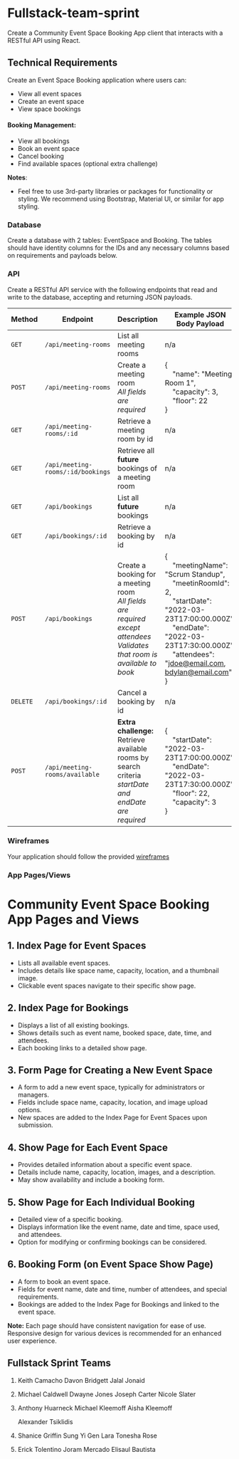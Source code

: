 # Fullstack-team-sprint

Create a Community Event Space Booking App client that interacts with a RESTful API using React.

## Technical Requirements

Create an Event Space Booking application where users can:

- View all event spaces
- Create an event space
- View space bookings

#### Booking Management:

- View all bookings
- Book an event space
- Cancel booking
- Find available spaces (optional extra challenge)

**Notes**:

- Feel free to use 3rd-party libraries or packages for functionality or styling. We recommend using Bootstrap, Material UI, or similar for app styling.

### Database

Create a database with 2 tables: EventSpace and Booking. The tables should have identity columns for the IDs and any necessary columns based on requirements and payloads below.

### API

Create a RESTful API service with the following endpoints that read and write to the database, accepting and returning JSON payloads.

| Method   | Endpoint                          | Description                                                                                                                                   | Example JSON Body Payload                                                                                                                                                                                                                                                                                                          |
| -------- | --------------------------------- | --------------------------------------------------------------------------------------------------------------------------------------------- | ---------------------------------------------------------------------------------------------------------------------------------------------------------------------------------------------------------------------------------------------------------------------------------------------------------------------------------- |
| `GET`    | `/api/meeting-rooms`              | List all meeting rooms                                                                                                                        | n/a                                                                                                                                                                                                                                                                                                                                |
| `POST`   | `/api/meeting-rooms`              | Create a meeting room<br><em>All fields are required</em>                                                                                     | { <br>&nbsp;&nbsp;&nbsp;&nbsp;"name": "Meeting Room 1",<br>&nbsp;&nbsp;&nbsp;&nbsp;"capacity": 3,<br>&nbsp;&nbsp;&nbsp;&nbsp;"floor": 22<br>}                                                                                                                                                                                      |
| `GET`    | `/api/meeting-rooms/:id`          | Retrieve a meeting room by id                                                                                                                 | n/a                                                                                                                                                                                                                                                                                                                                |
| `GET`    | `/api/meeting-rooms/:id/bookings` | Retrieve all **future** bookings of a meeting room                                                                                            | n/a                                                                                                                                                                                                                                                                                                                                |
| `GET`    | `/api/bookings`                   | List all **future** bookings                                                                                                                  | n/a                                                                                                                                                                                                                                                                                                                                |
| `GET`    | `/api/bookings/:id`               | Retrieve a booking by id                                                                                                                      | n/a                                                                                                                                                                                                                                                                                                                                |
| `POST`   | `/api/bookings`                   | Create a booking for a meeting room<br><em>All fields are required except attendees</em><br><em>Validates that room is available to book</em> | { <br>&nbsp;&nbsp;&nbsp;&nbsp;"meetingName": "Scrum Standup",<br>&nbsp;&nbsp;&nbsp;&nbsp;"meetinRoomId": 2,<br>&nbsp;&nbsp;&nbsp;&nbsp;"startDate": "2022-03-23T17:00:00.000Z",<br>&nbsp;&nbsp;&nbsp;&nbsp;"endDate": "2022-03-23T17:30:00.000Z",<br>&nbsp;&nbsp;&nbsp;&nbsp;"attendees": "jdoe@email.com, bdylan@email.com"<br> } |
| `DELETE` | `/api/bookings/:id`               | Cancel a booking by id                                                                                                                        | n/a                                                                                                                                                                                                                                                                                                                                |
| `POST`   | `/api/meeting-rooms/available`    | **Extra challenge:** <br>Retrieve available rooms by search criteria<br><em>startDate and endDate are required</em>                           | { <br>&nbsp;&nbsp;&nbsp;&nbsp;"startDate": "2022-03-23T17:00:00.000Z",<br>&nbsp;&nbsp;&nbsp;&nbsp;"endDate": "2022-03-23T17:30:00.000Z",<br>&nbsp;&nbsp;&nbsp;&nbsp;"floor": 22,<br>&nbsp;&nbsp;&nbsp;&nbsp;"capacity": 3<br> }                                                                                                    |                                                                                                                                                                                                                                                                         |

### Wireframes

Your application should follow the provided [wireframes](/assets/wireframes)

### App Pages/Views
# Community Event Space Booking App Pages and Views

## 1. Index Page for Event Spaces
- Lists all available event spaces.
- Includes details like space name, capacity, location, and a thumbnail image.
- Clickable event spaces navigate to their specific show page.

## 2. Index Page for Bookings
- Displays a list of all existing bookings.
- Shows details such as event name, booked space, date, time, and attendees.
- Each booking links to a detailed show page.

## 3. Form Page for Creating a New Event Space
- A form to add a new event space, typically for administrators or managers.
- Fields include space name, capacity, location, and image upload options.
- New spaces are added to the Index Page for Event Spaces upon submission.

## 4. Show Page for Each Event Space
- Provides detailed information about a specific event space.
- Details include name, capacity, location, images, and a description.
- May show availability and include a booking form.

## 5. Show Page for Each Individual Booking
- Detailed view of a specific booking.
- Displays information like the event name, date and time, space used, and attendees.
- Option for modifying or confirming bookings can be considered.

## 6. Booking Form (on Event Space Show Page)
- A form to book an event space.
- Fields for event name, date and time, number of attendees, and special requirements.
- Bookings are added to the Index Page for Bookings and linked to the event space.

**Note:** Each page should have consistent navigation for ease of use. Responsive design for various devices is recommended for an enhanced user experience.

## Fullstack Sprint Teams

1. Keith 	Camacho
   Davon	Bridgett
   Jalal	Jonaid

2. Michael 	Caldwell
   Dwayne	Jones
   Joseph 	Carter
   Nicole 	Slater
   
4. Anthony 	Huarneck
   Michael 	Kleemoff
   Aisha 	Kleemoff
   
   Alexander	Tsiklidis
5. Shanice	Griffin
   Sung	Yi
   Gen	Lara
   Tonesha	Rose
   
6. Erick 	Tolentino
  Joram 	Mercado
  Elisaul	Bautista


